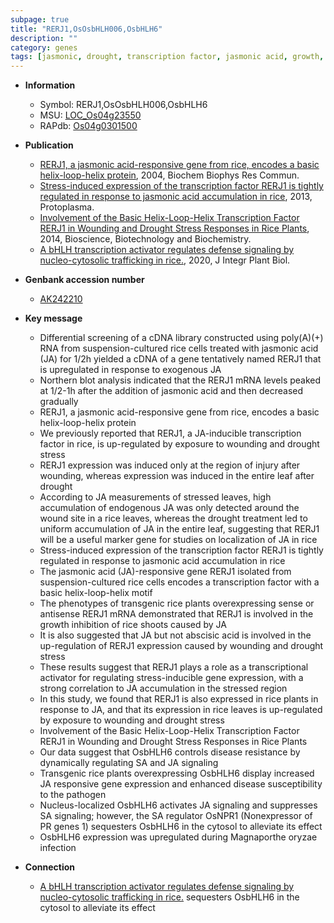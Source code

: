 ```yaml
---
subpage: true
title: "RERJ1,OsOsbHLH006,OsbHLH6"
description: ""
category: genes
tags: [jasmonic, drought, transcription factor, jasmonic acid, growth,  ja , leaf, shoot, resistance, disease, disease resistance, JA, magnaporthe oryzae,  sa , SA, pathogen, JA signaling]
---
```


* **Information**  
    + Symbol: RERJ1,OsOsbHLH006,OsbHLH6  
    + MSU: [LOC_Os04g23550](http://rice.plantbiology.msu.edu/cgi-bin/ORF_infopage.cgi?orf=LOC_Os04g23550)  
    + RAPdb: [Os04g0301500](http://rapdb.dna.affrc.go.jp/viewer/gbrowse_details/irgsp1?name=Os04g0301500)  

* **Publication**  
    + [RERJ1, a jasmonic acid-responsive gene from rice, encodes a basic helix-loop-helix protein](http://www.ncbi.nlm.nih.gov/pubmed?term=RERJ1,+a+jasmonic+acid-responsive+gene+from+rice,+encodes+a+basic+helix-loop-helix+protein%5BTitle%5D), 2004, Biochem Biophys Res Commun.
    + [Stress-induced expression of the transcription factor RERJ1 is tightly regulated in response to jasmonic acid accumulation in rice](http://www.ncbi.nlm.nih.gov/pubmed?term=Stress-induced+expression+of+the+transcription+factor+RERJ1+is+tightly+regulated+in+response+to+jasmonic+acid+accumulation+in+rice%5BTitle%5D), 2013, Protoplasma.
    + [Involvement of the Basic Helix-Loop-Helix Transcription Factor RERJ1 in Wounding and Drought Stress Responses in Rice Plants](http://www.ncbi.nlm.nih.gov/pubmed?term=Involvement+of+the+Basic+Helix-Loop-Helix+Transcription+Factor+RERJ1+in+Wounding+and+Drought+Stress+Responses+in+Rice+Plants%5BTitle%5D), 2014, Bioscience, Biotechnology and Biochemistry.
    + [A bHLH transcription activator regulates defense signaling by nucleo-cytosolic trafficking in rice.](http://www.ncbi.nlm.nih.gov/pubmed?term=A+bHLH+transcription+activator+regulates+defense+signaling+by+nucleo-cytosolic+trafficking+in+rice.%5BTitle%5D), 2020, J Integr Plant Biol.

* **Genbank accession number**  
    + [AK242210](http://www.ncbi.nlm.nih.gov/nuccore/AK242210)

* **Key message**  
    + Differential screening of a cDNA library constructed using poly(A)(+) RNA from suspension-cultured rice cells treated with jasmonic acid (JA) for 1/2h yielded a cDNA of a gene tentatively named RERJ1 that is upregulated in response to exogenous JA
    + Northern blot analysis indicated that the RERJ1 mRNA levels peaked at 1/2-1h after the addition of jasmonic acid and then decreased gradually
    + RERJ1, a jasmonic acid-responsive gene from rice, encodes a basic helix-loop-helix protein
    + We previously reported that RERJ1, a JA-inducible transcription factor in rice, is up-regulated by exposure to wounding and drought stress
    + RERJ1 expression was induced only at the region of injury after wounding, whereas expression was induced in the entire leaf after drought
    + According to JA measurements of stressed leaves, high accumulation of endogenous JA was only detected around the wound site in a rice leaves, whereas the drought treatment led to uniform accumulation of JA in the entire leaf, suggesting that RERJ1 will be a useful marker gene for studies on localization of JA in rice
    + Stress-induced expression of the transcription factor RERJ1 is tightly regulated in response to jasmonic acid accumulation in rice
    + The jasmonic acid (JA)-responsive gene RERJ1 isolated from suspension-cultured rice cells encodes a transcription factor with a basic helix-loop-helix motif
    + The phenotypes of transgenic rice plants overexpressing sense or antisense RERJ1 mRNA demonstrated that RERJ1 is involved in the growth inhibition of rice shoots caused by JA
    + It is also suggested that JA but not abscisic acid is involved in the up-regulation of RERJ1 expression caused by wounding and drought stress
    + These results suggest that RERJ1 plays a role as a transcriptional activator for regulating stress-inducible gene expression, with a strong correlation to JA accumulation in the stressed region
    + In this study, we found that RERJ1 is also expressed in rice plants in response to JA, and that its expression in rice leaves is up-regulated by exposure to wounding and drought stress
    + Involvement of the Basic Helix-Loop-Helix Transcription Factor RERJ1 in Wounding and Drought Stress Responses in Rice Plants
    + Our data suggest that OsbHLH6 controls disease resistance by dynamically regulating SA and JA signaling
    + Transgenic rice plants overexpressing OsbHLH6 display increased JA responsive gene expression and enhanced disease susceptibility to the pathogen
    + Nucleus-localized OsbHLH6 activates JA signaling and suppresses SA signaling; however, the SA regulator OsNPR1 (Nonexpressor of PR genes 1) sequesters OsbHLH6 in the cytosol to alleviate its effect
    + OsbHLH6 expression was upregulated during Magnaporthe oryzae infection

* **Connection**  
    + [A bHLH transcription activator regulates defense signaling by nucleo-cytosolic trafficking in rice.](Nonexpressor+of+PR+genes+1) sequesters OsbHLH6 in the cytosol to alleviate its effect



